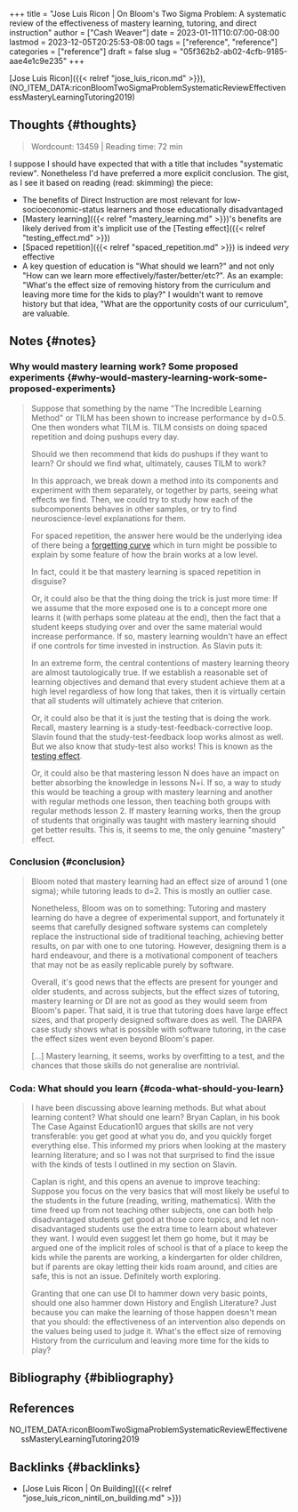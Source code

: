 +++
title = "Jose Luis Ricon | On Bloom's Two Sigma Problem: A systematic review of the effectiveness of mastery learning, tutoring, and direct instruction"
author = ["Cash Weaver"]
date = 2023-01-11T10:07:00-08:00
lastmod = 2023-12-05T20:25:53-08:00
tags = ["reference", "reference"]
categories = ["reference"]
draft = false
slug = "05f362b2-ab02-4cfb-9185-aae4e1c9e235"
+++

[Jose Luis Ricon]({{< relref "jose_luis_ricon.md" >}}), (NO_ITEM_DATA:riconBloomTwoSigmaProblemSystematicReviewEffectivenessMasteryLearningTutoring2019)


## Thoughts {#thoughts}

> Wordcount: 13459 | Reading time: 72 min

I suppose I should have expected that with a title that includes "systematic review". Nonetheless I'd have preferred a more explicit conclusion. The gist, as I see it based on reading (read: skimming) the piece:

-   The benefits of Direct Instruction are most relevant for low-socioeconomic-status learners and those educationally disadvantaged
-   [Mastery learning]({{< relref "mastery_learning.md" >}})'s benefits are likely derived from it's implicit use of the [Testing effect]({{< relref "testing_effect.md" >}})
-   [Spaced repetition]({{< relref "spaced_repetition.md" >}}) is indeed _very_ effective
-   A key question of education is "What should we learn?" and not only "How can we learn more effectively/faster/better/etc?". As an example: "What's the effect size of removing history from the curriculum and leaving more time for the kids to play?" I wouldn't want to remove history but that idea, "What are the opportunity costs of our curriculum", are valuable.


## Notes {#notes}


### Why would mastery learning work? Some proposed experiments {#why-would-mastery-learning-work-some-proposed-experiments}

> Suppose that something by the name "The Incredible Learning Method" or TILM has been shown to increase performance by d=0.5. One then wonders what TILM is. TILM consists on doing spaced repetition and doing pushups every day.
>
> Should we then recommend that kids do pushups if they want to learn? Or should we find what, ultimately, causes TILM to work?
>
> In this approach, we break down a method into its components and experiment with them separately, or together by parts, seeing what effects we find. Then, we could try to study how each of the subcomponents behaves in other samples, or try to find neuroscience-level explanations for them.
>
> For spaced repetition, the answer here would be the underlying idea of there being a [forgetting curve](https://journals.plos.org/plosone/article?id=10.1371/journal.pone.0120644) which in turn might be possible to explain by some feature of how the brain works at a low level.
>
> In fact, could it be that mastery learning is spaced repetition in disguise?
>
> Or, it could also be that the thing doing the trick is just more time: If we assume that the more exposed one is to a concept more one learns it (with perhaps some plateau at the end), then the fact that a student keeps studying over and over the same material would increase performance. If so, mastery learning wouldn't have an effect if one controls for time invested in instruction. As Slavin puts it:
>
> <div class="quote2">
>
> In an extreme form, the central contentions of mastery learning theory are almost tautologically true. If we establish a reasonable set of learning objectives and demand that every student achieve them at a high level regardless of how long that takes, then it is virtually certain that all students will ultimately achieve that criterion.
>
> </div>
>
> Or, it could also be that it is just the testing that is doing the work. Recall, mastery learning is a study-test-feedback-corrective loop. Slavin found that the study-test-feedback loop works almost as well. But we also know that study-test also works! This is known as the [testing effect](https://www.gwern.net/Spaced-repetition#background-testing-works).
>
> Or, it could also be that mastering lesson N does have an impact on better absorbing the knowledge in lessons N+i. If so, a way to study this would be teaching a group with mastery learning and another with regular methods one lesson, then teaching both groups with regular methods lesson 2. If mastery learning works, then the group of students that originally was taught with mastery learning should get better results. This is, it seems to me, the only genuine "mastery" effect.


### Conclusion {#conclusion}

> Bloom noted that mastery learning had an effect size of around 1 (one sigma); while tutoring leads to d=2. This is mostly an outlier case.
>
> Nonetheless, Bloom was on to something: Tutoring and mastery learning do have a degree of experimental support, and fortunately it seems that carefully designed software systems can completely replace the instructional side of traditional teaching, achieving better results, on par with one to one tutoring. However, designing them is a hard endeavour, and there is a motivational component of teachers that may not be as easily replicable purely by software.
>
> Overall, it's good news that the effects are present for younger and older students, and across subjects, but the effect sizes of tutoring, mastery learning or DI are not as good as they would seem from Bloom's paper. That said, it is true that tutoring does have large effect sizes, and that properly designed software does as well. The DARPA case study shows what is possible with software tutoring, in the case the effect sizes went even beyond Bloom's paper.
>
> [...] Mastery learning, it seems, works by overfitting to a test, and the chances that those skills do not generalise are nontrivial.


### Coda: What should you learn {#coda-what-should-you-learn}

> I have been discussing above learning methods. But what about learning content? What should one learn? Bryan Caplan, in his book The Case Against Education10 argues that skills are not very transferable: you get good at what you do, and you quickly forget everything else. This informed my priors when looking at the mastery learning literature; and so I was not that surprised to find the issue with the kinds of tests I outlined in my section on Slavin.
>
> Caplan is right, and this opens an avenue to improve teaching: Suppose you focus on the very basics that will most likely be useful to the students in the future (reading, writing, mathematics). With the time freed up from not teaching other subjects, one can both help disadvantaged students get good at those core topics, and let non-disadvantaged students use the extra time to learn about whatever they want. I would even suggest let them go home, but it may be argued one of the implicit roles of school is that of a place to keep the kids while the parents are working, a kindergarten for older children, but if parents are okay letting their kids roam around, and cities are safe, this is not an issue. Definitely worth exploring.
>
> Granting that one can use DI to hammer down very basic points, should one also hammer down History and English Literature? Just because you can make the learning of those happen doesn't mean that you should: the effectiveness of an intervention also depends on the values being used to judge it. What's the effect size of removing History from the curriculum and leaving more time for the kids to play?


## Bibliography {#bibliography}

## References

<style>.csl-entry{text-indent: -1.5em; margin-left: 1.5em;}</style><div class="csl-bib-body">
  <div class="csl-entry">NO_ITEM_DATA:riconBloomTwoSigmaProblemSystematicReviewEffectivenessMasteryLearningTutoring2019</div>
</div>


## Backlinks {#backlinks}

-   [Jose Luis Ricon | On Building]({{< relref "jose_luis_ricon_nintil_on_building.md" >}})
